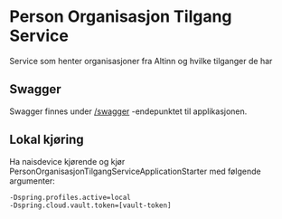 # Person Organisasjon Tilgang Service

Service som henter organisasjoner fra Altinn og hvilke tilganger de har

## Swagger

Swagger finnes under [/swagger](https://testnav-person-organisasjon-tilgang-service.dev.intern.nav.no/swagger)
-endepunktet til applikasjonen.

## Lokal kjøring

Ha naisdevice kjørende og kjør PersonOrganisasjonTilgangServiceApplicationStarter med følgende argumenter:

``` 
-Dspring.profiles.active=local
-Dspring.cloud.vault.token=[vault-token]
```
